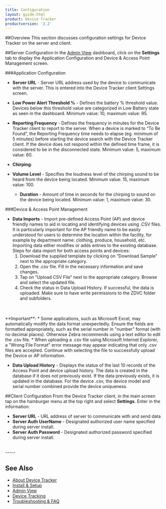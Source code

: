 ```yaml
---
title: Configuration
layout: guide.html
product: Device Tracker
productversion: '2.2'
---
```


##Overview
This section discusses configuration settings for Device Tracker on the server and client.

##Server Configuration
In the [Admin View](../admin) dashboard, click on the **Settings** tab to display the Application Configuration and Device & Access Point Management screen. 

###Application Configuration
* **Server URL** - Server URL address used by the device to communicate with the server. This is entered into the Device Tracker client Settings screen.
* **Low Power Alert Threshold %** - Defines the battery % threshold value. Devices below this threshold value are categorized in Low Battery state as seen in the dashboard. Minimum value: 10, maximum value: 95.
* **Reporting Frequency** - Defines the frequency in minutes for the Device Tracker client to report to the server. When a device is marked to “To Be Found”, the Reporting Frequency time needs to elapse (eg. minimum of 5 minutes) before starting the device search with the Device Tracker client. If the device does not respond within the defined time frame, it is considered to be in the disconnected state. <!-- This value should be set lower than the **Disconnect Threshold Time**. -->Minimum value: 5, maximum value: 60.

* **Chirping**:
 * **Volume Level** - Specifies the loudness level of the chirping sound to be heard from the device being located. Minimum value: 15, maximum value: 100.
     * **Duration** - Amount of time in seconds for the chirping to sound on the device being located. Minimum value: 1, maximum value: 30.

<!--
 * **Disconnect Threshold Time** - Defines the amount of time (hours and minutes) to elapse for a device to be considered in the disconnected state due to lack of response from the device within this time frame. Minimum value: 7 min, maximum value: 12 hours. -->

###Device & Access Point Management
* **Data Imports** - Import pre-defined Access Point (AP) and device friendly names to aid in locating and identifying devices using .CSV files. It is particularly important for the AP friendly name to be easily understood for users to determine the location within the facility, for example by department name: clothing, produce, household, etc. Importing data either modifies or adds entries to the existing database. Steps for data import for both access points and devices:
    1.	Download the supplied template by clicking on “Download Sample” next to the appropriate category.
    2.	Open the .csv file. Fill in the necessary information and save changes.  
    3.	Tap on “Upload CSV File” next to the appropriate category. Browse and select the updated file. 
    4.	Check the status in Data Upload History. If successful, the data is uploaded. 
Make sure to have write permissions to the ZDVC folder and subfolders.
<br>
<br>
  **Important**: 
     * Some applications, such as Microsoft Excel, may automatically modify the data format unexpectedly. Ensure the fields are formatted appropriately, such as the serial number in "number" format (with no decimal places). Otherwise Zebra recommends using a text editor to edit the .csv file. 
     * When uploading a .csv file using Microsoft Internet Explorer, a "Wrong File Format" error message may appear indicating that only .csv files are accepted. Continue with selecting the file to successfully upload the Device or AP information.

* **Data Upload History** - Displays the status of the last 10 records of the Access Point and device upload history. The data is created in the database if it does not previously exist. If the data previously exists, it is updated in the database. For the device .csv, the device model and serial number combined provide the device uniqueness.

##Client Configuration
From the Device Tracker client, in the main screen tap on the hamburger menu at the top right and select **Settings**.  Enter in the information:

* **Server URL** - URL address of server to communicate with and send data
* **Server Auth UserName** - Designated authorized user name specified during server install.   
* **Server Auth Password** - Designated authorized password specified during server install.


<br>
-----

## See Also

* [About Device Tracker](../about)
* [Install & Setup](../setup)
* [Admin View](../admin)
* [Device Tracking](../mgmt)
* [Troubleshooting & FAQ](../troubleshooting)